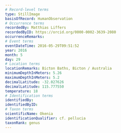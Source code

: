 ```yaml
---
# Record-level terms
type: StillImage
basisOfRecord: HumanObservation
# Occurrence terms
recordedBy: Matthias Liffers
recordedByID: https://orcid.org/0000-0002-3639-2080
occurrenceRemarks: 
# Event terms
eventDateTime: 2016-05-29T09:51:52
year: 2016
month: 5
day: 29
# Location terms
locationRemarks: Bicton Baths, Bicton / Australia
minimumDepthInMeters: 5.26
maximumDepthInMeters: 5.2
decimalLatitude: -32.027626
decimalLatitude: 115.777550
temperature: 18
# Identification terms
identifiedBy: 
identifiedByID: 
# Taxon terms
scientificName: Okenia
identificationQualifier: cf. pellucia
taxonRank: genus
---
```

